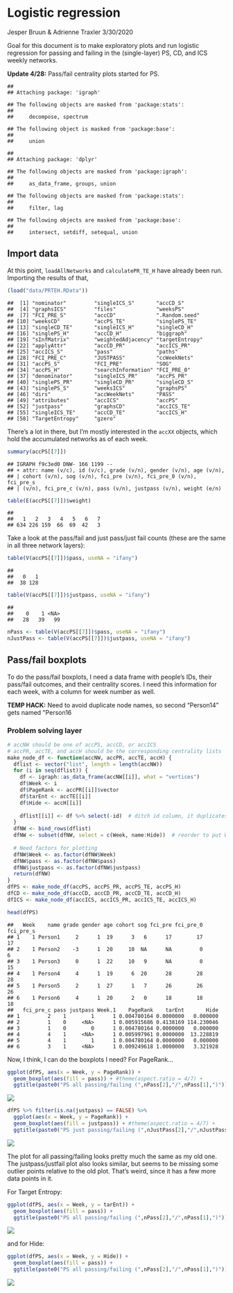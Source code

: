 Logistic regression
================
Jesper Bruun & Adrienne Traxler
3/30/2020

Goal for this document is to make exploratory plots and run logistic
regression for passing and failing in the (single-layer) PS, CD, and ICS
weekly networks.

**Update 4/28:** Pass/fail centrality plots started for PS.

    ## 
    ## Attaching package: 'igraph'

    ## The following objects are masked from 'package:stats':
    ## 
    ##     decompose, spectrum

    ## The following object is masked from 'package:base':
    ## 
    ##     union

    ## 
    ## Attaching package: 'dplyr'

    ## The following objects are masked from 'package:igraph':
    ## 
    ##     as_data_frame, groups, union

    ## The following objects are masked from 'package:stats':
    ## 
    ##     filter, lag

    ## The following objects are masked from 'package:base':
    ## 
    ##     intersect, setdiff, setequal, union

## Import data

At this point, `loadAllNetworks` and `calculatePR_TE_H` have already
been run. Importing the results of that,

``` r
(load("data/PRTEH.RData"))
```

    ##  [1] "nominator"         "singleICS_S"       "accCD_S"          
    ##  [4] "graphsICS"         "files"             "weeksPS"          
    ##  [7] "FCI_PRE_S"         "accCD"             ".Random.seed"     
    ## [10] "weeksCD"           "accPS_TE"          "singlePS_TE"      
    ## [13] "singleCD_TE"       "singleICS_H"       "singleCD_H"       
    ## [16] "singlePS_H"        "accCD_H"           "biggraph"         
    ## [19] "sInfMatrix"        "weightedAdjacency" "targetEntropy"    
    ## [22] "applyAttr"         "accCD_PR"          "accICS_PR"        
    ## [25] "accICS_S"          "pass"              "paths"            
    ## [28] "FCI_PRE_C"         "JUSTPASS"          "ccWeekNets"       
    ## [31] "accPS_S"           "FCI_PRE"           "SOG"              
    ## [34] "accPS_H"           "searchInformation" "FCI_PRE_0"        
    ## [37] "denominator"       "singleICS_PR"      "accPS_PR"         
    ## [40] "singlePS_PR"       "singleCD_PR"       "singleCD_S"       
    ## [43] "singlePS_S"        "weeksICS"          "graphsPS"         
    ## [46] "dirs"              "accWeekNets"       "PASS"             
    ## [49] "attributes"        "accICS"            "accPS"            
    ## [52] "justpass"          "graphsCD"          "accICS_TE"        
    ## [55] "singleICS_TE"      "accCD_TE"          "accICS_H"         
    ## [58] "TargetEntropy"     "gzero"

There’s a lot in there, but I’m mostly interested in the `accXX`
objects, which hold the accumulated networks as of each week.

``` r
summary(accPS[[7]])
```

    ## IGRAPH f9c3ed0 DNW- 166 1199 -- 
    ## + attr: name (v/c), id (v/c), grade (v/n), gender (v/n), age (v/n),
    ## | cohort (v/n), sog (v/n), fci_pre (v/n), fci_pre_0 (v/n), fci_pre_s
    ## | (v/n), fci_pre_c (v/n), pass (v/n), justpass (v/n), weight (e/n)

``` r
table(E(accPS[[7]])$weight)
```

    ## 
    ##   1   2   3   4   5   6   7 
    ## 634 226 159  66  69  42   3

Take a look at the pass/fail and just pass/just fail counts (these are
the same in all three network layers):

``` r
table(V(accPS[[7]])$pass, useNA = "ifany")
```

    ## 
    ##   0   1 
    ##  38 128

``` r
table(V(accPS[[7]])$justpass, useNA = "ifany")
```

    ## 
    ##    0    1 <NA> 
    ##   28   39   99

``` r
nPass <- table(V(accPS[[7]])$pass, useNA = "ifany")
nJustPass <- table(V(accPS[[7]])$justpass, useNA = "ifany")
```

## Pass/fail boxplots

To do the pass/fail boxplots, I need a data frame with people’s IDs,
their pass/fail outcomes, and their centrality scores. I need this
information for each week, with a column for week number as well.

**TEMP HACK:** Need to avoid duplicate node names, so second “Person14”
gets named "Person16

### Problem solving layer

``` r
# accNW should be one of accPS, accCD, or accICS
# accPR, accTE, and accH should be the corresponding centrality lists
make_node_df <- function(accNW, accPR, accTE, accH) {
  dflist <- vector("list", length = length(accNW))
  for (i in seq(dflist)) {
    df <- igraph::as_data_frame(accNW[[i]], what = "vertices")
    df$Week <- i
    df$PageRank <- accPR[[i]]$vector
    df$tarEnt <- accTE[[i]]
    df$Hide <- accH[[i]]
    
    dflist[[i]] <- df %>% select(-id)  # ditch id column, it duplicates name + Person14 typo
  }
  dfNW <- bind_rows(dflist)
  dfNW <- subset(dfNW, select = c(Week, name:Hide))  # reorder to put Week first
  
  # Need factors for plotting
  dfNW$Week <- as.factor(dfNW$Week)   
  dfNW$pass <- as.factor(dfNW$pass)
  dfNW$justpass <- as.factor(dfNW$justpass)   
  return(dfNW)
}
dfPS <- make_node_df(accPS, accPS_PR, accPS_TE, accPS_H)
dfCD <- make_node_df(accCD, accCD_PR, accCD_TE, accCD_H)
dfICS <- make_node_df(accICS, accICS_PR, accICS_TE, accICS_H)

head(dfPS)
```

    ##   Week    name grade gender age cohort sog fci_pre fci_pre_0 fci_pre_s
    ## 1    1 Person1     2      1  19      3   6      17        17        17
    ## 2    1 Person2    -3      1  20     10  NA      NA         0         6
    ## 3    1 Person3     0      1  22     10   9      NA         0        15
    ## 4    1 Person4     4      1  19      6  20      28        28        28
    ## 5    1 Person5     2      1  27      1   7      26        26        26
    ## 6    1 Person6     4      1  20      2   0      18        18        18
    ##   fci_pre_c pass justpass Week.1    PageRank    tarEnt       Hide
    ## 1         2    1        1      1 0.004780164 0.0000000   0.000000
    ## 2         1    0     <NA>      1 0.005915686 0.4138169 114.230046
    ## 3         1    0        0      1 0.004780164 0.0000000   0.000000
    ## 4         4    1     <NA>      1 0.005997961 0.0000000  13.228819
    ## 5         4    1        1      1 0.004780164 0.0000000   0.000000
    ## 6         3    1     <NA>      1 0.009249618 1.0000000   3.321928

Now, I think, I can do the boxplots I need? For PageRank…

``` r
ggplot(dfPS, aes(x = Week, y = PageRank)) + 
  geom_boxplot(aes(fill = pass)) + #theme(aspect.ratio = 4/7) +
  ggtitle(paste0("PS all passing/failing (",nPass[2],"/",nPass[1],")"))
```

![](logistic_regression_files/figure-gfm/unnamed-chunk-6-1.png)<!-- -->

``` r
dfPS %>% filter(is.na(justpass) == FALSE) %>% 
  ggplot(aes(x = Week, y = PageRank)) + 
  geom_boxplot(aes(fill = justpass)) + #theme(aspect.ratio = 4/7) +
  ggtitle(paste0("PS just passing/failing (",nJustPass[2],"/",nJustPass[1],")"))
```

![](logistic_regression_files/figure-gfm/unnamed-chunk-6-2.png)<!-- -->

The plot for all passing/failing looks pretty much the same as my old
one. The justpass/justfail plot also looks similar, but seems to be
missing some outlier points relative to the old plot. That’s weird,
since it has a few more data points in it.

For Target Entropy:

``` r
ggplot(dfPS, aes(x = Week, y = tarEnt)) + 
  geom_boxplot(aes(fill = pass)) + 
  ggtitle(paste0("PS all passing/failing (",nPass[2],"/",nPass[1],")"))
```

![](logistic_regression_files/figure-gfm/unnamed-chunk-7-1.png)<!-- -->

and for Hide:

``` r
ggplot(dfPS, aes(x = Week, y = Hide)) + 
  geom_boxplot(aes(fill = pass)) + 
  ggtitle(paste0("PS all passing/failing (",nPass[2],"/",nPass[1],")"))
```

![](logistic_regression_files/figure-gfm/unnamed-chunk-8-1.png)<!-- -->
